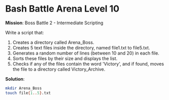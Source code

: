 # Bash Battle Arena Level 10  

**Mission**: Boss Battle 2 - Intermediate Scripting

Write a script that:

1. Creates a directory called Arena_Boss.
2. Creates 5 text files inside the directory, named file1.txt to file5.txt.
3. Generates a random number of lines (between 10 and 20) in each file.
4. Sorts these files by their size and displays the list.
5. Checks if any of the files contain the word 'Victory', and if found, moves the file to a directory called Victory_Archive.  

**Solution**:  
```bash  
mkdir Arena_Boss  
touch file{1..5}.txt


